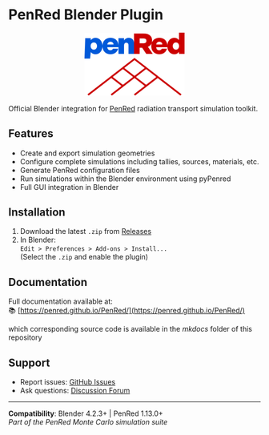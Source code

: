 # PenRed Blender Plugin

<p align="center">
  <a href="https://github.com/PenRed/PenRed">
    <img src="PenRed_color.png" width="200" alt="PenRed logo">
  </a>
</p>

Official Blender integration for [PenRed](https://penred.github.io/PenRed/) radiation transport simulation toolkit.

## Features
- Create and export simulation geometries
- Configure complete simulations including tallies, sources, materials, etc.
- Generate PenRed configuration files
- Run simulations within the Blender environment using pyPenred
- Full GUI integration in Blender

## Installation
1. Download the latest `.zip` from [Releases](#)
2. In Blender:  
   `Edit > Preferences > Add-ons > Install...`  
   (Select the `.zip` and enable the plugin)

## Documentation
Full documentation available at:  
📚 [https://penred.github.io/PenRed/](https://penred.github.io/PenRed/)

which corresponding source code is available in the *mkdocs* folder of this repository

## Support
- Report issues: [GitHub Issues](https://github.com/PenRed/PenRed/issues)
- Ask questions: [Discussion Forum](https://github.com/PenRed/PenRed/discussions)

---

**Compatibility**: Blender 4.2.3+ | PenRed 1.13.0+  
*Part of the PenRed Monte Carlo simulation suite*
